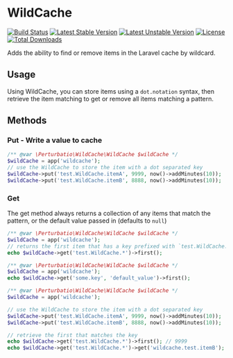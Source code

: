 # WildCache


[![Build Status](https://travis-ci.org/Perturbatio/WildCache.svg?branch=master)](https://travis-ci.org/Perturbatio/WildCache)
[![Latest Stable Version](https://poser.pugx.org/perturbatio/wildcache/v/stable?format=flat)](https://packagist.org/packages/perturbatio/WildCache)
[![Latest Unstable Version](https://poser.pugx.org/perturbatio/wildcache/v/unstable?format=flat)](https://packagist.org/packages/perturbatio/wildcache)
[![License](https://poser.pugx.org/perturbatio/wildcache/license?format=flat)](https://packagist.org/packages/perturbatio/wildcache)
[![Total Downloads](https://poser.pugx.org/perturbatio/wildcache/downloads?format=flat)](https://packagist.org/packages/perturbatio/wildcache)

Adds the ability to find or remove items in the Laravel cache by wildcard.

## Usage
Using WildCache, you can store items using a `dot.notation` syntax, then retrieve the item 
matching to get or remove all items matching a pattern.

## Methods

### Put - Write a value to cache

```PHP
/** @var \Perturbatio\WildCache\WildCache $wildCache */
$wildCache = app('wildcache');
// use the WildCache to store the item with a dot separated key
$wildCache->put('test.WildCache.itemA', 9999, now()->addMinutes(10));
$wildCache->put('test.WildCache.itemB', 8888, now()->addMinutes(10));

```
### Get

The get method always returns a collection of any items that match the pattern, or the default value passed in
 (defaults to `null`)

```PHP
/** @var \Perturbatio\WildCache\WildCache $wildCache */
$wildCache = app('wildcache');
// returns the first item that has a key prefixed with `test.WildCache.`
echo $wildCache->get('test.WildCache.*')->first(); 
```

```PHP
/** @var \Perturbatio\WildCache\WildCache $wildCache */
$wildCache = app('wildcache');
echo $wildCache->get('some.key', 'default_value')->first();
```

```PHP
/** @var \Perturbatio\WildCache\WildCache $wildCache */
$wildCache = app('wildcache');

// use the WildCache to store the item with a dot separated key
$wildCache->put('test.WildCache.itemA', 9999, now()->addMinutes(10));
$wildCache->put('test.WildCache.itemB', 8888, now()->addMinutes(10));

// retrieve the first that matches the key
echo $wildCache->get('test.WildCache.*')->first(); // 9999
echo $wildCache->get('test.WildCache.*')->get('wildcache.test.itemB');
```